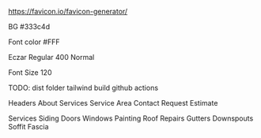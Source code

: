 https://favicon.io/favicon-generator/

BG
#333c4d

Font color
#FFF

Eczar
Regular 400 Normal

Font Size
120

TODO:
dist folder
tailwind build
github actions

Headers
About
Services
Service Area
Contact
Request Estimate


Services
Siding
Doors
Windows
Painting
Roof Repairs
Gutters
Downspouts
Soffit Fascia

